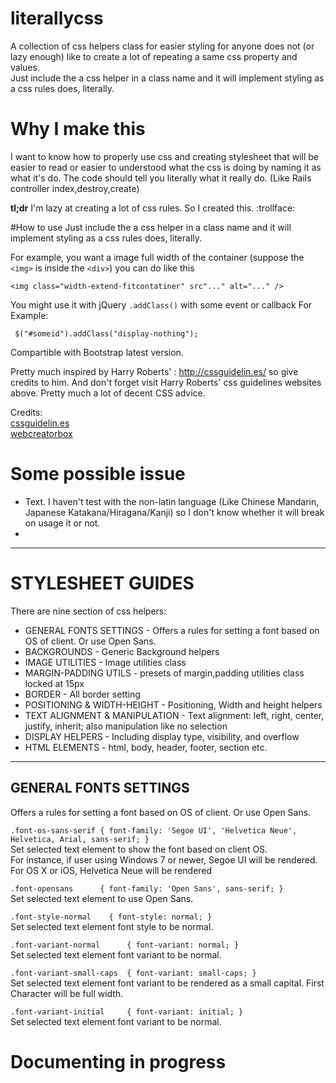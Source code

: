 # literallycss
A collection of css helpers class for easier styling for anyone does not (or lazy enough) like to create a lot of repeating a same css property and values.  
Just include the a css helper in a class name and it will implement styling as a css rules does, literally. 
    
# Why I make this
I want to know how to properly use css and creating stylesheet that will be easier to read or easier to understood what the css is doing by naming it as what it's do. The code should tell you literally what it really do. (Like Rails controller index,destroy,create)

**tl;dr** I'm lazy at creating a lot of css rules. So I created this. :trollface:  

#How to use
Just include the a css helper in a class name and it will implement styling as a css rules does, literally.  

For example, you want a image full width of the container (suppose the `<img>` is inside the `<div>`) you can do like this
    
      
    <img class="width-extend-fitcontatiner" src"..." alt="..." /> 


You might use it with jQuery `.addClass()` with some event or callback 
For Example:

     
     $("#someid").addClass("display-nothing");



Compartible with Bootstrap latest version.
    
Pretty much inspired by Harry Roberts' : http://cssguidelin.es/ so give credits to him. And don't forget visit Harry Roberts' css guidelines websites above. Pretty much a lot of decent CSS advice.

Credits:  
[cssguidelin.es](http://cssguidelin.es/)  
[webcreatorbox](http://www.webcreatorbox.com/en/)  


# Some possible issue
* Text. I haven't test with the non-latin language (Like Chinese Mandarin, Japanese Katakana/Hiragana/Kanji) so I don't know whether it will break on usage it or not.  
* 


---

# STYLESHEET GUIDES

There are nine section of css helpers:
 * GENERAL FONTS SETTINGS -         Offers a rules for setting a font based on OS of client.
                                    Or use Open Sans.
 * BACKGROUNDS  -                   Generic Background helpers
 * IMAGE UTILITIES -                Image utilities class
 * MARGIN-PADDING UTILS -           presets of margin,padding utilities class
                                    locked at 15px
 * BORDER -                         All border setting
 * POSITIONING & WIDTH-HEIGHT -     Positioning, Width and height helpers
 * TEXT ALIGNMENT & MANIPULATION -  Text alignment: left, right, center, justify, inherit;
                                    also manipulation like no selection
 * DISPLAY HELPERS -                Including display type, visibility, and overflow
 * HTML ELEMENTS -                  html, body, header, footer, section etc.

--- 
## GENERAL FONTS SETTINGS  
Offers a rules for setting a font based on OS of client. Or use Open Sans.  

`.font-os-sans-serif { font-family: 'Segoe UI', 'Helvetica Neue', Helvetica, Arial, sans-serif; }`  
Set selected text element to show the font based on client OS.  
For instance, if user using Windows 7 or newer, Segoe UI will be rendered. For OS X or iOS, Helvetica Neue will be rendered  

`.font-opensans      { font-family: 'Open Sans', sans-serif; }`  
Set selected text element to use Open Sans.  

`.font-style-normal    { font-style: normal; }`  
Set selected text element font style to be normal.  

`.font-variant-normal      { font-variant: normal; }`  
Set selected text element font variant to be normal.  

`.font-variant-small-caps  { font-variant: small-caps; }`  
Set selected text element font variant to be rendered as a small capital. First Character will be full width.  

`.font-variant-initial     { font-variant: initial; }`  
Set selected text element font variant to be normal.  

# Documenting in progress
